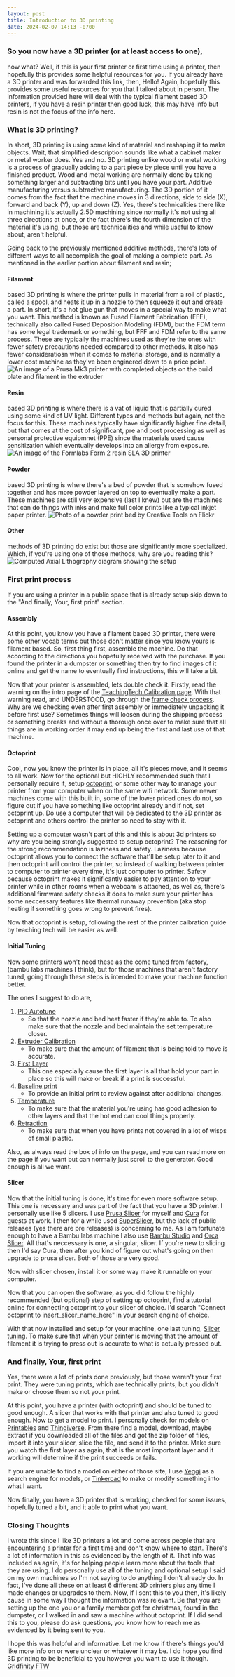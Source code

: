 ```yaml
---
layout: post
title: Introduction to 3D printing
date: 2024-02-07 14:13 -0700
---
```


### So you now have a 3D printer (or at least access to one),
now what? Well, if this is your first printer or first time using a printer, then hopefully this provides some helpful resources for you. If you already have a 3D printer and was forwarded this link, then, Hello! Again, hopefully this provides some useful resources for you that I talked about in person. The information provided here will deal with the typical filament based 3D printers, if you have a resin printer then good luck, this may have info but resin is not the focus of the info here. 

### What is 3D printing?
In short, 3D printing is using some kind of material and reshaping it to make objects. Wait, that simplified description sounds like what a cabinet maker or metal worker does. Yes and no. 3D printing unlike wood or metal working is a process of gradually adding to a part piece by piece until you have a finished product. Wood and metal working are normally done by taking something larger and subtracting bits until you have your part. Additive manufacturing versus subtractive manufacturing. The 3D portion of it comes from the fact that the machine moves in 3 directions, side to side (X), forward and back (Y), up and down (Z). Yes, there's technicalities there like in machining it's actually 2.5D machining since normally it's not using all three directions at once, or the fact there's the fourth dimension of the material it's using, but those are technicalities and while useful to know about, aren't helpful. 

Going back to the previously mentioned additive methods, there's lots of different ways to all accomplish the goal of making a complete part. As mentioned in the earlier portion about filament and resin; 

#### Filament 
based 3D printing is where the printer pulls in material from a roll of plastic, called a spool, and heats it up in a nozzle to then squeeze it out and create a part. In short, it's a hot glue gun that moves in a special way to make what you want. This method is known as Fused Filament Fabrication (FFF), technically also called Fused Deposition Modeling (FDM), but the FDM term has some legal trademark or something, but FFF and FDM refer to the same process. These are typically the machines used as they're the ones with fewer safety precautions needed compared to other methods. It also has fewer consideratiosn when it comes to material storage, and is normally a lower cost machine as they've been enginered down to a price point. 
![An image of a Prusa Mk3 printer with completed objects on the build plate and filament in the extruder](https://upload.wikimedia.org/wikipedia/commons/thumb/9/95/3D_printer_EAC.jpg/1280px-3D_printer_EAC.jpg)

#### Resin
based 3D printing is where there is a vat of liquid that is partially cured using some kind of UV light. Different types and methods but again, not the focus for this. These machines typically have significantly higher fine detail, but that comes at the cost of significant, pre and post processing as well as personal protective equipmnet (PPE) since the materials used cause sensitization which eventually develops into an allergy from exposure.
![An image of the Formlabs Form 2 resin SLA 3D printer](https://upload.wikimedia.org/wikipedia/commons/thumb/a/a5/Formlabs_Form2_Bild11_5184x2912_%2824203075010%29.jpg/648px-Formlabs_Form2_Bild11_5184x2912_%2824203075010%29.jpg)

#### Powder 
based 3D printing is where there's a bed of powder that is somehow fused together and has more powder layered on top to eventually make a part. These machines are still very expensive (last I knew) but are the machines that can do things with inks and make full color prints like a typical inkjet paper printer.
![Photo of a powder print bed by Creative Tools on Flickr](https://live.staticflickr.com/2708/4367567204_e858fba5a2_k.jpg)

#### Other
methods of 3D printing do exist but those are significantly more specialized. Which, if you're using one of those methods, why are you reading this?
![Computed Axial Lithography diagram showing the setup](https://images.wevolver.com/eyJidWNrZXQiOiJ3ZXZvbHZlci1wcm9qZWN0LWltYWdlcyIsImtleSI6IjAuZXhzcXU1bHgydW5mcm9hbGFfMTU0OTg5OTQyMTE2NS1GMS5sYXJnZV8uanBnIiwiZWRpdHMiOnsicmVzaXplIjp7IndpZHRoIjo3MDAsImhlaWdodCI6NDAwLCJmaXQiOiJjb3ZlciJ9fX0=)

### First print process

If you are using a printer in a public space that is already setup skip down to the "And finally, Your, first print" section.

#### Assembly
At this point, you know you have a filament based 3D printer, there were some other vocab terms but those don't matter since you know yours is filament based. So, first thing first, assemble the machine. Do that according to the directions you hopefully received with the purchase. If you found the printer in a dumpster or something then try to find images of it online and get the name to eventually find instructions, this will take a bit. 


Now that your printer is assembled, lets double check it. Firstly, read the warning on the intro page of the [TeachingTech Calibration page](https://teachingtechyt.github.io/calibration.html). With that warning read, and UNDERSTOOD, go through the [frame check process](https://teachingtechyt.github.io/calibration.html#frame). Why are we checking even after first assembly or immediately unpacking it before first use? Sometimes things will loosen during the shipping process or something breaks and without a thorough once over to make sure that all things are in working order it may end up being the first and last use of that machine. 

#### Octoprint
Cool, now you know the printer is in place, all it's pieces move, and it seems to all work. Now for the optional but HIGHLY recommended such that I personally require it, setup [octoprint](https://octoprint.org/), or some other way to manage your printer from your computer when on the same wifi network. Some newer machines come with this built in, some of the lower priced ones do not, so figure out if you have something like octoprint already and if not, set octoprint up. Do use a computer that will be dedicated to the 3D printer as octoprint and others control the printer so need to stay with it. 

Setting up a computer wasn't part of this and this is about 3d printers so why are you being strongly suggested to setup octoprint? The reasoning for the strong recommendation is laziness and safety. Laziness because octoprint allows you to connect the software that'll be setup later to it and then octoprint will control the printer, so instead of walking between printer to computer to printer every time, it's just computer to printer. Safety because octoprint makes it significantly easier to pay attention to your printer while in other rooms when a webcam is attached, as well as, there's additional firmware safety checks it does to make sure your printer has some neccessary features like thermal runaway prevention (aka stop heating if something goes wrong to prevent fires). 

Now that octoprint is setup, following the rest of the printer calbration guide by teaching tech will be easier as well. 

#### Initial Tuning
Now some printers won't need these as the come tuned from factory, (bambu labs machines I think), but for those machines that aren't factory tuned, going through these steps is intended to make your machine function better. 

The ones I suggest to do are, 
  1.  [PID Autotune](https://teachingtechyt.github.io/calibration.html#pid)
      -  So that the nozzle and bed heat faster if they're able to. To also make sure that the nozzle and bed maintain the set temperature closer. 
  2.  [Extruder Calibration](https://teachingtechyt.github.io/calibration.html#esteps)
      -  To make sure that the amount of filament that is being told to move is accurate. 
  3.  [First Layer](https://teachingtechyt.github.io/calibration.html#firstlayer)
      - This one especially cause the first layer is all that hold your part in place so this will make or break if a print is successful.
  4. [Baseline print](https://teachingtechyt.github.io/calibration.html#baseline)
     - To provide an initial print to review against after additional changes. 
  5. [Temperature](https://teachingtechyt.github.io/calibration.html#temp)
     - To make sure that the material you're using has good adhesion to other layers and that the hot end can cool things properly. 
  6. [Retraction](https://teachingtechyt.github.io/calibration.html#retraction)
     - To make sure that when you have prints not covered in a lot of wisps of small plastic.

Also, as always read the box of info on the page, and you can read more on the page if you want but can normally just scroll to the generator. Good enough is all we want. 

#### Slicer

Now that the initial tuning is done, it's time for even more software setup. This one is necessary and was part of the fact that you have a 3D printer. I personally use like 5 slicers. I use [Prusa Slicer](https://www.prusa3d.com/en/page/prusaslicer_424/) for myself and [Cura](https://ultimaker.com/software/ultimaker-cura/) for guests at work. I then for a while used [SuperSlicer](https://github.com/supermerill/SuperSlicer), but the lack of public releases (yes there are pre releases) is concerning to me. As I am fortunate enough to have a Bambu labs machine I also use [Bambu Studio](https://bambulab.com/en/download/studio) and [Orca Slicer](https://github.com/SoftFever/OrcaSlicer). All that's neccessary is one, a singular, slicer. If you're new to slicing then I'd say Cura, then after you kind of figure out what's going on then upgrade to prusa slicer. Both of those are very good. 

Now with slicer chosen, install it or some way make it runnable on your computer. 

Now that you can open the software, as you did follow the highly recommended (but optional) step of setting up octoprint, find a tutorial online for connecting octoprint to your slicer of choice. I'd search "Connect octoprint to insert_slicer_name_here" in your search engine of choice. 

With that now installed and setup for your machine, one last tuning, [Slicer tuning](https://teachingtechyt.github.io/calibration.html#flow). To make sure that when your printer is moving that the amount of filament it is trying to press out is accurate to what is actually pressed out. 

### And finally, Your, first print

Yes, there were a lot of prints done previously, but those weren't your first print. They were tuning prints, which are technically prints, but you didn't make or choose them so not your print. 

At this point, you have a printer (with octoprint) and should be tuned to good enough. A slicer that works with that printer and also tuned to good enough. Now to get a model to print. I personally check for models on [Printables](https://www.printables.com/) and [Thingiverse](https://www.thingiverse.com/). From there find a model, download, maybe extract if you downloaded all of the files and got the zip folder of files, import it into your slicer, slice the file, and send it to the printer. Make sure you watch the first layer as again, that is the most important layer and it working will determine if the print succeeds or fails. 

If you are unable to find a model on either of those site, I use [Yeggi](https://www.yeggi.com/) as a search engine for models, or [Tinkercad](https://www.tinkercad.com/) to make or modify something into what I want. 

Now finally, you have a 3D printer that is working, checked for some issues, hopefully tuned a bit, and it able to print what you want. 

### Closing Thoughts

I wrote this since I like 3D printers a lot and come across people that are encountering a printer for a first time and don't know where to start. There's a lot of information in this as evidenced by the length of it. That info was included as again, it's for helping people learn more about the tools that they are using. I do personally use all of the tuning and optional setup I said on my own machines so I'm not saying to do anything I don't already do. In fact, I've done all these on at least 6 different 3D printers plus any time I made changes or upgrades to them. Now, if I sent this to you then, it's likely cause in some way I thought the information was relevant. Be that you are setting up the one you or a family member got for christmas, found in the dumpster, or I walked in and saw a machine without octoprint. If I did send this to you, please do ask questions, you know how to reach me as evidenced by it being sent to you. 

I hope this was helpful and informative. Let me know if there's things you'd like more info on or were unclear or whatever it may be. I do hope you find 3D printing to be beneficial to you however you want to use it though. [Gridfinity FTW](https://blueshirt.dev/2023/01/14/gridfinity-things-and-thangs.html)